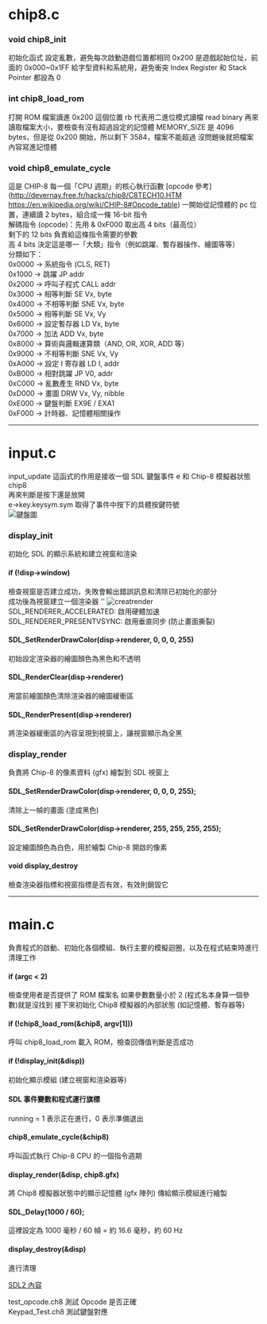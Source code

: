# chip8.c

### void chip8_init

初始化函式
設定亂數，避免每次啟動遊戲位置都相同
0x200 是遊戲起始位址，前面的 0x000~0x1FF 給字型資料和系統用，避免衝突
Index Register 和 Stack Pointer 都設為 0

### int chip8_load_rom

打開 ROM 檔案讀進 0x200 這個位置
rb 代表用二進位模式讀檔
read binary
再來讀取檔案大小，要檢查有沒有超過設定的記憶體
MEMORY_SIZE 是 4096 bytes，但是從 0x200 開始，所以剩下 3584，檔案不能超過
沒問題後就把檔案內容寫進記憶體

### void chip8_emulate_cycle

這是 CHIP-8 每一個「CPU 週期」的核心執行函數
[opcode 參考](http://devernay.free.fr/hacks/chip8/C8TECH10.HTM  
https://en.wikipedia.org/wiki/CHIP-8#Opcode_table)
一開始從記憶體的 pc 位置，連續讀 2 bytes，組合成一條 16-bit 指令  
解碼指令 (opcode)：先用 & 0xF000 取出高 4 bits（最高位）  
剩下的 12 bits 負責給這條指令需要的參數  
高 4 bits 決定這是哪一「大類」指令（例如跳躍、暫存器操作、繪圖等等）  
分類如下：  
0x0000 → 系統指令 (CLS, RET)  
0x1000 → 跳躍 JP addr  
0x2000 → 呼叫子程式 CALL addr  
0x3000 → 相等判斷 SE Vx, byte  
0x4000 → 不相等判斷 SNE Vx, byte  
0x5000 → 相等判斷 SE Vx, Vy  
0x6000 → 設定暫存器 LD Vx, byte  
0x7000 → 加法 ADD Vx, byte  
0x8000 → 算術與邏輯運算類（AND, OR, XOR, ADD 等）  
0x9000 → 不相等判斷 SNE Vx, Vy  
0xA000 → 設定 I 寄存器 LD I, addr  
0xB000 → 相對跳躍 JP V0, addr  
0xC000 → 亂數產生 RND Vx, byte  
0xD000 → 畫圖 DRW Vx, Vy, nibble  
0xE000 → 鍵盤判斷 EX9E / EXA1  
0xF000 → 計時器、記憶體相關操作

---

# input.c

input_update 這函式的作用是接收一個 SDL 鍵盤事件 e 和 Chip-8 模擬器狀態 chip8  
再來判斷是按下還是放開  
e->key.keysym.sym 取得了事件中按下的具體按鍵符號  
![鍵盤圖](/pic/keypad.png)

### display_init

初始化 SDL 的顯示系統和建立視窗和渲染

#### if (!disp->window)

檢查視窗是否建立成功，失敗會輸出錯誤訊息和清除已初始化的部分  
成功後為視窗建立一個渲染器
'' ![creatrender](/pic/CreateRenderer.png)
SDL_RENDERER_ACCELERATED: 啟用硬體加速  
SDL_RENDERER_PRESENTVSYNC: 啟用垂直同步 (防止畫面撕裂)

#### SDL_SetRenderDrawColor(disp->renderer, 0, 0, 0, 255)

初始設定渲染器的繪圖顏色為黑色和不透明

#### SDL_RenderClear(disp->renderer)

用當前繪圖顏色清除渲染器的繪圖緩衝區

#### SDL_RenderPresent(disp->renderer)

將渲染器緩衝區的內容呈現到視窗上，讓視窗顯示為全黑

### display_render

負責將 Chip-8 的像素資料 (gfx) 繪製到 SDL 視窗上

#### SDL_SetRenderDrawColor(disp->renderer, 0, 0, 0, 255);

清除上一幀的畫面 (塗成黑色)

#### SDL_SetRenderDrawColor(disp->renderer, 255, 255, 255, 255);

設定繪圖顏色為白色，用於繪製 Chip-8 開啟的像素

#### void display_destroy

檢查渲染器指標和視窗指標是否有效，有效則銷毀它

---

# main.c

負責程式的啟動、初始化各個模組、執行主要的模擬迴圈，以及在程式結束時進行清理工作

#### if (argc < 2)

檢查使用者是否提供了 ROM 檔案名
如果參數數量小於 2 (程式名本身算一個參數)就是沒找到
接下來初始化 Chip8 模擬器的內部狀態 (如記憶體、暫存器等)

#### if (!chip8_load_rom(&chip8, argv[1]))

呼叫 chip8_load_rom 載入 ROM，檢查回傳值判斷是否成功

#### if (!display_init(&disp))

初始化顯示模組 (建立視窗和渲染器等)

#### SDL 事件變數和程式運行旗標

running = 1 表示正在進行，0 表示準備退出

#### chip8_emulate_cycle(&chip8)

呼叫函式執行 Chip-8 CPU 的一個指令週期

#### display_render(&disp, chip8.gfx)

將 Chip8 模擬器狀態中的顯示記憶體 (gfx 陣列) 傳給顯示模組進行繪製

#### SDL_Delay(1000 / 60);

這裡設定為 1000 毫秒 / 60 幀 = 約 16.6 毫秒，約 60 Hz

#### display_destroy(&disp)

進行清理

[SDL2 內容](https://wiki.libsdl.org/SDL2/FrontPage)  


test_opcode.ch8 測試 Opcode 是否正確  
Keypad_Test.ch8 測試鍵盤對應
